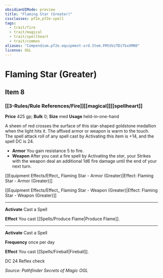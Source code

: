 ```yaml
---
obsidianUIMode: preview
title: "Flaming Star (Greater)"
cssclasses: pf2e,pf2e-spell
tags:
  - trait/fire
  - trait/magical
  - trait/spellheart
  - trait/common
aliases: "Compendium.pf2e.equipment-srd.Item.FMtUVzTDiTbxXMN9"
license: OGL
---
```

# Flaming Star (Greater)
## Item 8
### [[3-Rules/Rule References/Fire]][[magical]][[spellheart]]


**Price** 425 gp; 
**Bulk** 0; **Size** med
**Usage** held-in-one-hand

A sheen of red crosses the surface of this star-shaped goldstone medallion when the light hits it. The affixed armor or weapon is warm to the touch. The spell attack roll of any spell cast by Activating this item is +14, and the spell DC is 24.

*   **Armor** You gain resistance 5 to fire.
*   **Weapon** After you cast a fire spell by Activating the _star_, your Strikes with the weapon deal an additional 1d6 fire damage until the end of your next turn.

[[Equipment Effects/Effect_ Flaming Star - Armor (Greater)|Effect: Flaming Star - Armor (Greater)]]

[[Equipment Effects/Effect_ Flaming Star - Weapon (Greater)|Effect: Flaming Star - Weapon (Greater)]]

* * *

**Activate** Cast a Spell

**Effect** You cast [[Spells/Produce Flame|Produce Flame]].

* * *

**Activate** Cast a Spell

**Frequency** once per day

**Effect** You cast [[Spells/Fireball|Fireball]].

DC 24 Reflex check

*Source: Pathfinder Secrets of Magic*
*OGL*
